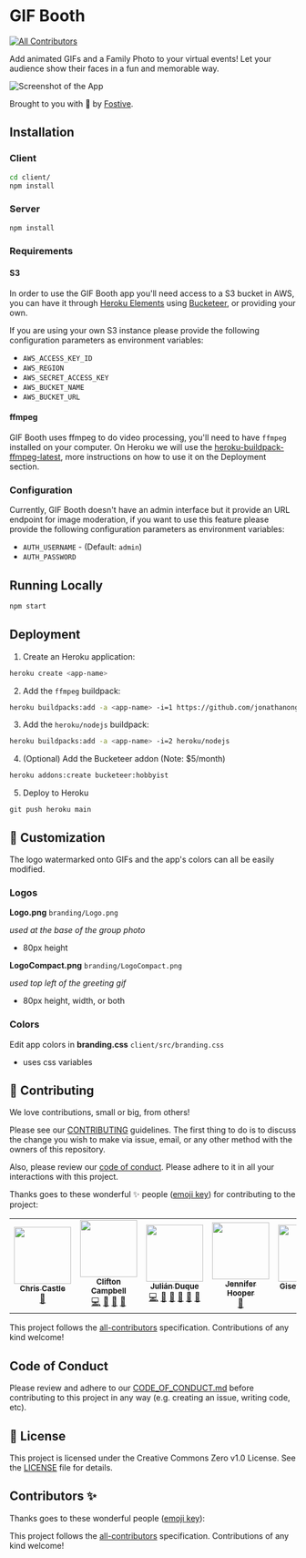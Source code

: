 # GIF Booth
<!-- ALL-CONTRIBUTORS-BADGE:START - Do not remove or modify this section -->
[![All Contributors](https://img.shields.io/badge/all_contributors-5-orange.svg?style=flat-square)](#contributors-)
<!-- ALL-CONTRIBUTORS-BADGE:END -->

Add animated GIFs and a Family Photo to your virtual events! Let your audience show their faces in a fun and memorable way. 

![Screenshot of the App](https://github.com/fostive/gif-booth/blob/dp/readme/app-screenshot.png?raw=true)

Brought to you with 💛 by [Fostive](https://github.com/fostive/).

## Installation

### Client

``` bash
cd client/
npm install
```

### Server

``` bash
npm install
```

### Requirements

#### S3

In order to use the GIF Booth app you'll need access to a S3 bucket in AWS, you can have it through [Heroku Elements](https://elements.heroku.com) using [Bucketeer](https://elements.heroku.com/addons/bucketeer), or providing your own.

If you are using your own S3 instance please provide the following configuration parameters as environment variables:

* `AWS_ACCESS_KEY_ID`
* `AWS_REGION`
* `AWS_SECRET_ACCESS_KEY`
* `AWS_BUCKET_NAME`
* `AWS_BUCKET_URL`

#### ffmpeg

GIF Booth uses ffmpeg to do video processing, you'll need to have `ffmpeg` installed on your computer. On Heroku we will use the [heroku-buildpack-ffmpeg-latest](https://elements.heroku.com/buildpacks/jonathanong/heroku-buildpack-ffmpeg-latest), more instructions on how to use it on the Deployment section.

### Configuration

Currently, GIF Booth doesn't have an admin interface but it provide an URL endpoint for image moderation, if you want to use this feature please provide the following configuration parameters as environment variables:

* `AUTH_USERNAME` - (Default: `admin`)
* `AUTH_PASSWORD`

## Running Locally

``` bash
npm start
```

## Deployment

1. Create an Heroku application:
  ``` bash
  heroku create <app-name>
  ```

2. Add the `ffmpeg` buildpack:
  ``` bash
  heroku buildpacks:add -a <app-name> -i=1 https://github.com/jonathanong/heroku-buildpack-ffmpeg-latest.git
  ```

3. Add the `heroku/nodejs` buildpack:
  ``` bash
  heroku buildpacks:add -a <app-name> -i=2 heroku/nodejs
  ```

4. (Optional) Add the Bucketeer addon (Note: $5/month)
  ``` bash
  heroku addons:create bucketeer:hobbyist
  ```

5. Deploy to Heroku
  ```
  git push heroku main
  ```

## 🎨 Customization

The logo watermarked onto GIFs and the app's colors can all be easily modified. 

### Logos

**Logo.png** `branding/Logo.png`

*used at the base of the group photo*
  - 80px height

**LogoCompact.png** `branding/LogoCompact.png`

*used top left of the greeting gif*
  - 80px height, width, or both


### Colors

Edit app colors in **branding.css**  `client/src/branding.css`
  - uses css variables



## 🤝 Contributing

We love contributions, small or big, from others!

Please see our [CONTRIBUTING](https://github.com/fostive/.github/blob/main/CONTRIBUTING.md) guidelines. The first thing to do is to discuss the change you wish to make via issue, email, or any other method with the owners of this repository.

Also, please review our [code of conduct](https://github.com/fostive/.github/blob/main/CODE_OF_CONDUCT.md). Please adhere to it in all your interactions with this project.

Thanks goes to these wonderful ✨ people ([emoji key](https://allcontributors.org/docs/en/emoji-key)) for contributing to the project:

<!-- ALL-CONTRIBUTORS-LIST:START - Do not remove or modify this section -->
<!-- prettier-ignore-start -->
<!-- markdownlint-disable -->
<table>
  <tr>
    <td align="center"><a href="https://crc.io"><img src="https://avatars3.githubusercontent.com/u/275734?v=4" width="100px;" alt=""/><br /><sub><b>Chris Castle</b></sub></a><br /><a href="https://github.com/fostive/gif-booth/commits?author=crcastle" title="Documentation">📖</a></td>
    <td align="center"><a href="https://clif.world"><img src="https://avatars2.githubusercontent.com/u/13678764?v=4" width="100px;" alt=""/><br /><sub><b>Clifton Campbell</b></sub></a><br /><a href="https://github.com/fostive/gif-booth/commits?author=clif-os" title="Code">💻</a> <a href="#ideas-clif-os" title="Ideas, Planning, & Feedback">🤔</a> <a href="#design-clif-os" title="Design">🎨</a> <a href="https://github.com/fostive/gif-booth/commits?author=clif-os" title="Documentation">📖</a></td>
    <td align="center"><a href="https://julianduque.co"><img src="https://avatars3.githubusercontent.com/u/733877?v=4" width="100px;" alt=""/><br /><sub><b>Julián Duque</b></sub></a><br /><a href="https://github.com/fostive/gif-booth/commits?author=julianduque" title="Code">💻</a> <a href="#ideas-julianduque" title="Ideas, Planning, & Feedback">🤔</a> <a href="https://github.com/fostive/gif-booth/commits?author=julianduque" title="Documentation">📖</a> <a href="#userTesting-julianduque" title="User Testing">📓</a> <a href="https://github.com/fostive/gif-booth/pulls?q=is%3Apr+reviewed-by%3Ajulianduque" title="Reviewed Pull Requests">👀</a> <a href="https://github.com/fostive/gif-booth/issues?q=author%3Ajulianduque" title="Bug reports">🐛</a></td>
    <td align="center"><a href="https://github.com/justjenu"><img src="https://avatars0.githubusercontent.com/u/12837239?v=4" width="100px;" alt=""/><br /><sub><b>Jennifer Hooper</b></sub></a><br /><a href="#userTesting-justjenu" title="User Testing">📓</a></td>
    <td align="center"><a href="https://github.com/gisete"><img src="https://avatars2.githubusercontent.com/u/10730651?v=4" width="100px;" alt=""/><br /><sub><b>Gisete Kindahl</b></sub></a><br /><a href="#design-gisete" title="Design">🎨</a> <a href="https://github.com/fostive/gif-booth/commits?author=gisete" title="Code">💻</a></td>
  </tr>
</table>

<!-- markdownlint-enable -->
<!-- prettier-ignore-end -->
<!-- ALL-CONTRIBUTORS-LIST:END -->

This project follows the [all-contributors](https://github.com/all-contributors/all-contributors) specification. Contributions of any kind welcome!

## Code of Conduct

Please review and adhere to our [CODE_OF_CONDUCT.md](https://github.com/fostive/.github/blob/main/CODE_OF_CONDUCT.md) before contributing to this project in any way (e.g. creating an issue, writing code, etc).

## 📝 License

This project is licensed under the Creative Commons Zero v1.0 License. See the [LICENSE](LICENSE) file for details.

## Contributors ✨

Thanks goes to these wonderful people ([emoji key](https://allcontributors.org/docs/en/emoji-key)):

<!-- ALL-CONTRIBUTORS-LIST:START - Do not remove or modify this section -->
<!-- prettier-ignore-start -->
<!-- markdownlint-disable -->
<!-- markdownlint-enable -->
<!-- prettier-ignore-end -->
<!-- ALL-CONTRIBUTORS-LIST:END -->

This project follows the [all-contributors](https://github.com/all-contributors/all-contributors) specification. Contributions of any kind welcome!
